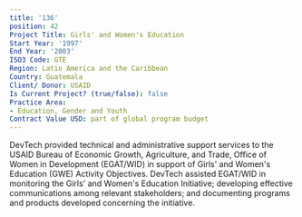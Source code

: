 ```yaml
---
title: '136'
position: 42
Project Title: Girls' and Women's Education
Start Year: '1997'
End Year: '2003'
ISO3 Code: GTE
Region: Latin America and the Caribbean
Country: Guatemala
Client/ Donor: USAID
Is Current Project? (true/false): false
Practice Area:
- Education, Gender and Youth
Contract Value USD: part of global program budget
---
```


DevTech provided technical and administrative support services to the USAID Bureau of Economic Growth, Agriculture, and Trade, Office of Women in Development (EGAT/WID) in support of Girls' and Women's Education (GWE) Activity Objectives. DevTech assisted EGAT/WID in monitoring the Girls' and Women's Education Initiative; developing effective communications among relevant stakeholders; and documenting programs and products developed concerning the initiative.